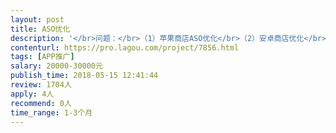 ```yaml
---                
layout: post       
title: ASO优化           
description: '</br>问题：</br>（1）苹果商店ASO优化</br>（2）安卓商店优化</br></br>需求：</br>（1）提供ASO优化方案，配合执行</br>（2）提升应用商店自然量</br>'     
contenturl: https://pro.lagou.com/project/7856.html      
tags: [APP推广]            
salary: 20000-30000元          
publish_time: 2018-05-15 12:41:44         
review: 1704人                   
apply: 4人                   
recommend: 0人                   
time_range: 1-3个月              
---                 
```


